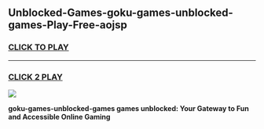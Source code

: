 
## Unblocked-Games-goku-games-unblocked-games-Play-Free-aojsp
<h3>
<a href="https://premium76.site?title=goku-games-unblocked-games&ref=19M">CLICK TO PLAY</a></h3>
<hr>

<h3>
<a href="https://premium76.site?title=goku-games-unblocked-games&ref=19M">CLICK 2 PLAY</a>
  
</h3>

<a href="https://premium76.site?title=goku-games-unblocked-games&ref=19M"><img src="https://clearcache.store/games.png"></a>


**goku-games-unblocked-games games unblocked: Your Gateway to Fun and Accessible Online Gaming**
